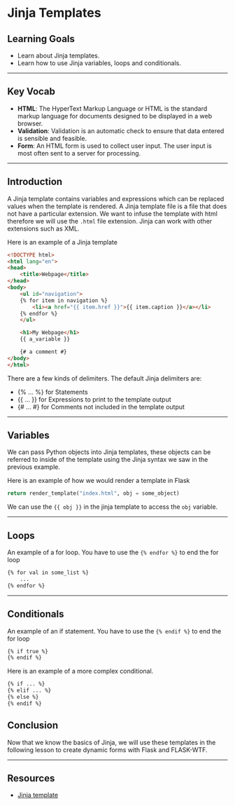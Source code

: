 # Jinja Templates

## Learning Goals

- Learn about Jinja templates.
- Learn how to use Jinja variables, loops and conditionals.

***

## Key Vocab

- **HTML**: The HyperText Markup Language or HTML is the standard markup language for documents designed to be displayed in a web browser.
- **Validation**: Validation is an automatic check to ensure that data entered is sensible and feasible.
- **Form**: An HTML form is used to collect user input. The user input is most often sent to a server for processing.

***

## Introduction

A Jinja template contains variables and expressions which can be replaced values
when the template is rendered. A Jinja template file is a file that does not have a particular extension. We want to infuse the template with html therefore we will use the `.html` file extension. Jinja can work with other extensions such as XML.

Here is an example of a Jinja template

```html
<!DOCTYPE html>
<html lang="en">
<head>
    <title>Webpage</title>
</head>
<body>
    <ul id="navigation">
    {% for item in navigation %}
        <li><a href="{{ item.href }}">{{ item.caption }}</a></li>
    {% endfor %}
    </ul>

    <h1>My Webpage</h1>
    {{ a_variable }}

    {# a comment #}
</body>
</html>
```

There are a few kinds of delimiters. The default Jinja delimiters are:

- {% ... %} for Statements
- {{ ... }} for Expressions to print to the template output
- {# ... #} for Comments not included in the template output

***

## Variables

We can pass Python objects into Jinja templates, these objects can be referred to inside of the template
using the Jinja syntax we saw in the previous example.

Here is an example of how we would render a template in Flask

```py
return render_template("index.html", obj = some_object)
```

We can use the `{{ obj }}` in the jinja template to access the `obj` variable.

***

## Loops

An example of a for loop. You have to use the `{% endfor %}` to end the for loop

```html
{% for val in some_list %}
    ...
{% endfor %}
```

***

## Conditionals

An example of an if statement. You have to use the `{% endif %}` to end the for loop

```html
{% if true %}
{% endif %}
```

Here is an example of a more complex conditional.

```html
{% if ... %}
{% elif ... %}
{% else %}
{% endif %}
```

## Conclusion

Now that we know the basics of Jinja, we will use these templates in the following lesson to
create dynamic forms with Flask and FLASK-WTF.

***

## Resources

- [Jinja template](https://jinja.palletsprojects.com/en/3.1.x/templates/)
